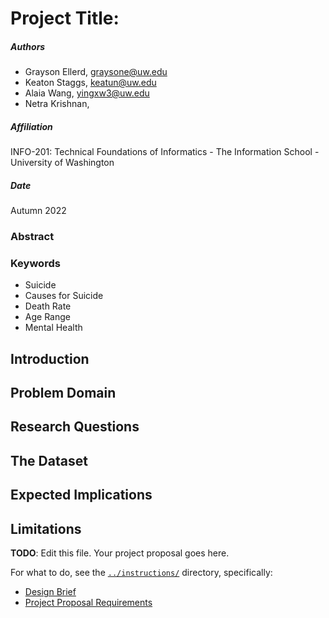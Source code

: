 # Project Title:
##### Authors
* Grayson Ellerd, graysone@uw.edu
* Keaton Staggs, keatun@uw.edu
* Alaia Wang, yingxw3@uw.edu
* Netra Krishnan,

##### Affiliation
 INFO-201: Technical Foundations of Informatics - The Information School - University of Washington

##### Date
Autumn 2022

### Abstract


### Keywords
- Suicide
- Causes for Suicide
- Death Rate
- Age Range
- Mental Health

## Introduction

## Problem Domain

## Research Questions

## The Dataset

## Expected Implications

## Limitations









**TODO**: Edit this file. Your project proposal goes here.

For what to do, see the [`../instructions/`](../instructions/) directory, specifically:

* [Design Brief](../instructions/project-design-brief.pdf)
* [Project Proposal Requirements](../instructions/p01-proposal-requirements.md)
